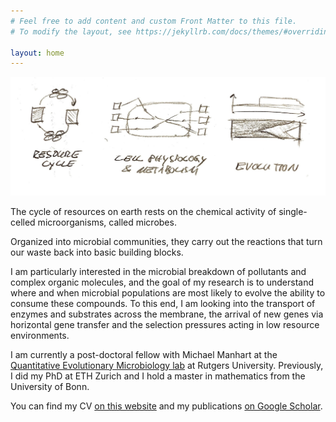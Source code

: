```yaml
---
# Feel free to add content and custom Front Matter to this file.
# To modify the layout, see https://jekyllrb.com/docs/themes/#overriding-theme-defaults

layout: home
---
```


![Welcome to my research page!](welcome-to-my-page_short.jpeg "Welcome to my research page!")
<!-- Single-celled microbial organisms, and the communities that they form in natural environments,  help to catalyze important chemical reactions. -->
<!-- I am fascinated by the metabolic capacities of microbes and how they develop new ones through the process of evolution. --> 

<!-- Multi-species microbial consortia are important players in the natural cycle of elements and their chemical output emerges from the specialized metabolism of consortia members in a close physical grid. -->
The cycle of resources on earth rests on the chemical activity of single-celled microorganisms, called microbes.
<!-- their specialized metabolic abilities, often organized into so-called microbial consortia in a close physical grid. --> 
Organized into microbial communities, they carry out the reactions that turn our waste back into basic building blocks.
<!-- In the small volume of their cell, microbes are able to concentrate chemical substrates with highly specialized enzymes and carry out the reactions that turn all forms of waste back into basic building blocks. -->
I am particularly interested in the microbial breakdown of pollutants and complex organic molecules, and the goal of my research is to understand where and when microbial populations are most likely to evolve the ability to consume these compounds.
To this end, I am looking into the transport of enzymes and substrates across the membrane, the arrival of new genes via  horizontal gene transfer and the selection pressures acting in low resource environments. 
<!-- their natural habitat in the form of nutrient limitation. -->

I am currently a post-doctoral fellow with Michael Manhart at the [Quantitative Evolutionary Microbiology lab](https://qevomicrolab.org/) at Rutgers University.
Previously, I did my PhD at ETH Zurich and I hold a master in mathematics from the University of Bonn.
<!-- Previously, I have worked on the evolution of microbial growth rate during my Ph.D. at ETH Zurich and the convergence of stochastic partial differential equations during my masters at the University of Bonn. --> 
You can find my CV [on this website](./about) and my publications [on Google Scholar](https://scholar.google.com/citations?user=--24NSEAAAAJ).


